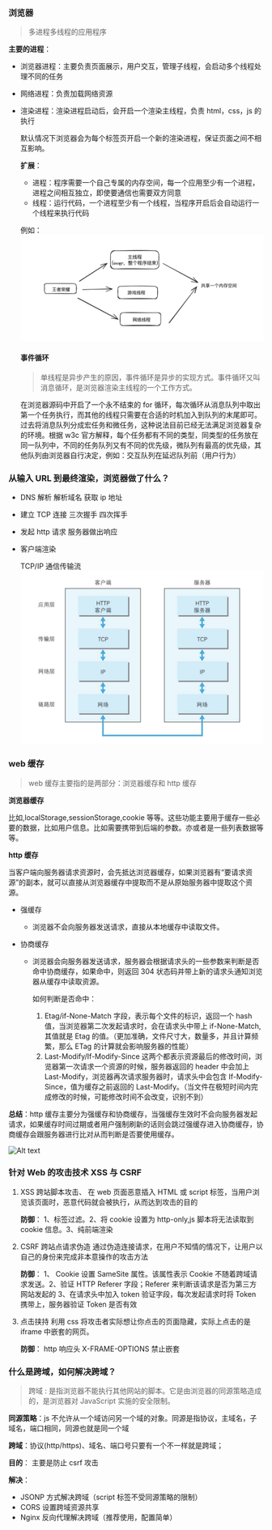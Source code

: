 ### 浏览器

> 多进程多线程的应用程序

**主要的进程**：

- 浏览器进程：主要负责页面展示，用户交互，管理子线程，会启动多个线程处理不同的任务
- 网络进程：负责加载网络资源
- 渲染进程：渲染进程启动后，会开启一个渲染主线程，负责 html，css，js 的执行

  默认情况下浏览器会为每个标签页开启一个新的渲染进程，保证页面之间不相互影响。

  **扩展**：

  - 进程：程序需要一个自己专属的内存空间，每一个应用至少有一个进程，进程之间相互独立，即使要通信也需要双方同意
  - 线程：运行代码，一个进程至少有一个线程，当程序开启后会自动运行一个线程来执行代码

  例如：![](../_media/line.png)

  #### 事件循环

  > 单线程是异步产生的原因，事件循环是异步的实现方式。事件循环又叫消息循环，是浏览器渲染主线程的一个工作方式。

  在浏览器源码中开启了一个永不结束的 for 循环，每次循环从消息队列中取出第一个任务执行，而其他的线程只需要在合适的时机加入到队列的末尾即可。过去将消息队列分成宏任务和微任务，这种说法目前已经无法满足浏览器复杂的环境。根据 w3c 官方解释，每个任务都有不同的类型，同类型的任务放在同一队列中，不同的任务队列又有不同的优先级，微队列有最高的优先级，其他队列由浏览器自行决定，例如：交互队列在延迟队列前（用户行为）

### 从输入 URL 到最终渲染，浏览器做了什么？

- DNS 解析 解析域名 获取 ip 地址
- 建立 TCP 连接 三次握手 四次挥手
- 发起 http 请求 服务器做出响应
- 客户端渲染

  TCP/IP 通信传输流
  ![](../_media/http.png)

### web 缓存

> web 缓存主要指的是两部分：浏览器缓存和 http 缓存

**浏览器缓存**

比如,localStorage,sessionStorage,cookie 等等。这些功能主要用于缓存一些必要的数据，比如用户信息。比如需要携带到后端的参数。亦或者是一些列表数据等等。

**http 缓存**

当客户端向服务器请求资源时，会先抵达浏览器缓存，如果浏览器有“要请求资源”的副本，就可以直接从浏览器缓存中提取而不是从原始服务器中提取这个资源。

- 强缓存
  - 浏览器不会向服务器发送请求，直接从本地缓存中读取文件。
- 协商缓存

  - 浏览器会向服务器发送请求，服务器会根据请求头的一些参数来判断是否命中协商缓存，如果命中，则返回 304 状态码并带上新的请求头通知浏览器从缓存中读取资源。

    如何判断是否命中：

    1. Etag/if-None-Match 字段，表示每个文件的标识，返回一个 hash 值，当浏览器第二次发起请求时，会在请求头中带上 if-None-Match,其值就是 Etag 的值。（更加准确，文件尺寸大，数量多，并且计算频繁，那么 ETag 的计算就会影响服务器的性能）
    2. Last-Modify/If-Modify-Since 这两个都表示资源最后的修改时间，浏览器第一次请求一个资源的时候，服务器返回的 header 中会加上 Last-Modify，浏览器再次请求服务器时，请求头中会包含 If-Modify-Since，值为缓存之前返回的 Last-Modify。（当文件在极短时间内完成修改的时候，可能修改时间不会改变，识别不到）

**总结**：http 缓存主要分为强缓存和协商缓存，当强缓存生效时不会向服务器发起请求，如果缓存时间过期或者用户强制刷新的话则会跳过强缓存进入协商缓存，协商缓存会跟服务器进行比对从而判断是否要使用缓存。

![Alt text](image.png)

### 针对 Web 的攻击技术 XSS 与 CSRF

1. XSS 跨站脚本攻击、
   在 web 页面恶意插入 HTML 或 script 标签，当用户浏览该页面时，恶意代码就会被执行，从而达到攻击的目的

   **防御**：
   1、标签过滤。2、将 cookie 设置为 http-only,js 脚本将无法读取到 cookie 信息。3、纯前端渲染

2. CSRF 跨站点请求伪造
   通过伪造连接请求，在用户不知情的情况下，让用户以自己的身份来完成非本意操作的攻击方法

   **防御**：
   1、 Cookie 设置 SameSite 属性。该属性表示 Cookie 不随着跨域请求发送。2、验证 HTTP Referer 字段；Referer 来判断该请求是否为第三方网站发起的 3、在请求头中加入 token 验证字段，每次发起请求时将 Token 携带上，服务器验证 Token 是否有效

3. 点击挟持
   利用 css 将攻击者实际想让你点击的页面隐藏，实际上点击的是 iframe 中嵌套的网页。

   **防御**： http 响应头 X-FRAME-OPTIONS 禁止嵌套

### 什么是跨域，如何解决跨域？

> 跨域 : 是指浏览器不能执行其他网站的脚本。它是由浏览器的同源策略造成的，是浏览器对 JavaScript 实施的安全限制。

**同源策略**：js 不允许从一个域访问另一个域的对象。同源是指协议，主域名，子域名，端口相同，同源也就是同一个域

**跨域**：协议(http/https)、域名、端口号只要有一个不一样就是跨域；

**目的**： 主要是防止 csrf 攻击

**解决**：

- JSONP 方式解决跨域（script 标签不受同源策略的限制）
- CORS 设置跨域资源共享
- Nginx 反向代理解决跨域（推荐使用，配置简单）
